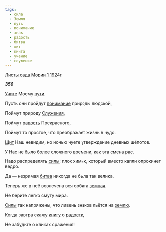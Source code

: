 ```yaml
---
tags:
  - сила
  - Земля
  - путь
  - понимание
  - знак
  - радость
  - битва
  - щит
  - книга
  - учение
  - служение
---
```

[Листы сада Мории 1 1924г](https://127.0.0.1:4002/agni/1924)

___356___

[Учите](../../../tags/#учение) Моему [пути](../../../tags/#путь).   

Пусть они пройдут [понимание](../../../tags/#понимание) природы людской,   

Поймут природу [Служения](../../../tags/#служение),   

Поймут [радость](../../../tags/#радость) Прекрасного,   

Поймут то простое, что преображает жизнь в чудо.   

[Щит](../../../tags/#щит) Наш невидим, но ночью чуете утверждение дневных шёпотов.   

У Нас не было более сложного времени, как эта смена рас.   

Надо распределять [силы](../../../tags/#сила); плох химик, который вместо капли опрокинет ведро.   

Да — незримая [битва](../../../tags/#битва) никогда не была так велика.   

Теперь же в неё вовлечена вся орбита [земная](../../../tags/#Земля).   

Не берите легко смуту мира.   

[Силы](../../../tags/#сила) так напряжены, что ливень знаков льётся на [землю](../../../tags/#Земля).   

Когда завтра скажу [книгу](../../../tags/#книга) о [радости](../../../tags/#радость),   

Не забудьте о кликах сражения!   

